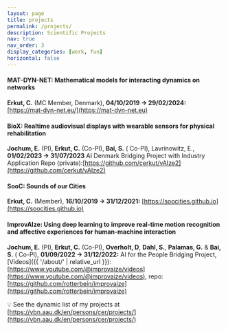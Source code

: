 ```yaml
---
layout: page
title: projects
permalink: /projects/
description: Scientific Projects
nav: true
nav_order: 3
display_categories: [work, fun]
horizontal: false
---
```

#### MAT-DYN-NET: Mathematical models for interacting dynamics on networks

**Erkut, C.** (MC Member, Denmark), **04/10/2019 → 29/02/2024:** [https://mat-dyn-net.eu/](https://mat-dyn-net.eu)

#### BioX: Realtime audiovisual displays with wearable sensors for physical rehabilitation

**Jochum, E.** (PI), **Erkut, C.** (Co-PI), **Bai, S.** ( Co-PI), Lavrinowitz, E., **01/02/2023 → 31/07/2023** AI Denmark Bridging Project with Industry Application
Repo (private):[https://github.com/cerkut/vAIze2](https://github.com/cerkut/vAIze2)

#### SooC: Sounds of our Cities

**Erkut, C.** (Member), **16/10/2019 → 31/12/2021:** [https://soocities.github.io](https://soocities.github.io)

#### ImprovAIze: Using deep learning to improve real-time motion recognition and affective experiences for human-machine interaction

**Jochum, E.** (PI), **Erkut, C.** (Co-PI), **Overholt, D**, **Dahl, S.**, **Palamas, G.** & **Bai, S.** ( Co-PI), **01/09/2022 → 31/12/2022:** AI for the People Bridging Project, [Videos]({{ '/about/' | relative_url }}): [https://www.youtube.com/@improvaize/videos](https://www.youtube.com/@improvaize/videos), repo: [https://github.com/rotterbein/improvaize](https://github.com/rotterbein/improvaize)

💡 See the dynamic list of my projects at [https://vbn.aau.dk/en/persons/cer/projects/](https://vbn.aau.dk/en/persons/cer/projects/)
